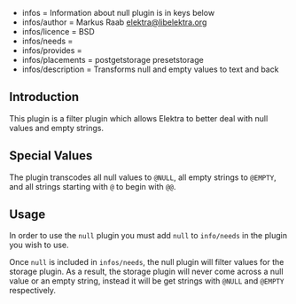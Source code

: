 - infos = Information about null plugin is in keys below
- infos/author = Markus Raab <elektra@libelektra.org>
- infos/licence = BSD
- infos/needs = 
- infos/provides = 
- infos/placements = postgetstorage presetstorage
- infos/description = Transforms null and empty values to text and back

## Introduction ##

This plugin is a filter plugin which allows Elektra to better deal with
null values and empty strings.

## Special Values ##

The plugin transcodes all null values to `@NULL`, all empty strings to
`@EMPTY`, and all strings starting with `@` to begin with `@@`.

## Usage ##

In order to use the `null` plugin you must add `null` to `info/needs`
in the plugin you wish to use.

Once `null` is included in `infos/needs`, the null plugin will filter
values for the storage plugin. As a result, the storage plugin will never come
across a null value or an empty string, instead it will be get strings
with `@NULL` and `@EMPTY` respectively.
